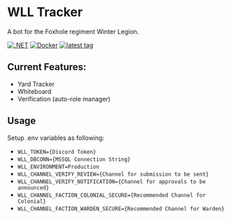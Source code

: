 # WLL Tracker
A bot for the Foxhole regiment Winter Legion. 

[![.NET](https://github.com/Yilmas/wll-tracker/actions/workflows/dotnet.yml/badge.svg)](https://github.com/Yilmas/wll-tracker/actions/workflows/dotnet.yml)
[![Docker](https://github.com/Yilmas/wll-tracker/actions/workflows/release.yaml/badge.svg)](https://github.com/Yilmas/wll-tracker/actions/workflows/release.yaml)
[![latest tag](https://badgen.net/github/tag/Yilmas/wll-tracker)](https://badgen.net/github/tag/Yilmas/wll-tracker)

## Current Features:
- Yard Tracker
- Whiteboard
- Verification (auto-role manager)

## Usage
Setup .env variables as following:

- `WLL_TOKEN={Discord Token}`
- `WLL_DBCONN={MSSQL Connection String}`
- `WLL_ENVIRONMENT=Production`
- `WLL_CHANNEL_VERIFY_REVIEW={Channel for submission to be sent}`
- `WLL_CHANNEL_VERIFY_NOTIFICATION={Channel for approvals to be announced}`
- `WLL_CHANNEL_FACTION_COLONIAL_SECURE={Recommended Channel for Colonial}`
- `WLL_CHANNEL_FACTION_WARDEN_SECURE={Recommended Channel for Warden}`
